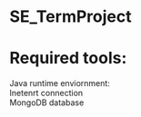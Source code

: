 # SE_TermProject

<h1>
  Required tools:<br>
</h1>
Java runtime enviornment:<br>
Inetenrt connection<br>
MongoDB database
